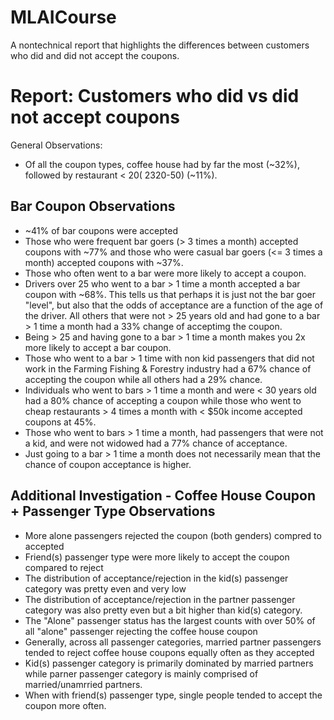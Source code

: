 # MLAICourse

A nontechnical report that highlights the differences between customers who did and did not accept the coupons.

# Report: Customers who did vs did not accept coupons

General Observations:
- Of all the coupon types, coffee house had by far the most (~32%), followed by restaurant < $20 (~23%) , carry out & take away (~18%), bar (~16%), and restaurant ($20-50) (~11%).

## Bar Coupon Observations
- ~41% of bar coupons were accepted
- Those who were frequent bar goers (> 3 times a month) accepted coupons with ~77% and those who were casual bar goers (<= 3 times a month) accepted coupons with ~37%.
- Those who often went to a bar were more likely to accept a coupon.
- Drivers over 25 who went to a bar > 1 time a month accepted a bar coupon with ~68%. This tells us that perhaps it is just not the bar goer "level", but also that the odds of acceptance are a function of the age of the driver. All others that were not > 25 years old and had gone to a bar > 1 time a month had a 33% change of acceptimg the coupon.
- Being > 25 and having gone to a bar > 1 time a month makes you 2x more likely to accept a bar coupon.
- Those who went to a bar > 1 time with non kid passengers that did not work in the Farming Fishing & Forestry industry had a 67% chance of accepting the coupon while all others had a 29% chance.
- Individuals who went to bars > 1 time a month and were < 30 years old had a 80% chance of accepting a coupon while those who went to cheap restaurants > 4 times a month with < $50k income accepted coupons at 45%.
- Those who went to bars > 1 time a month, had passengers that were not a kid, and were not widowed had a 77% chance of acceptance.
- Just going to a bar > 1 time a month does not necessarily mean that the chance of coupon acceptance is higher.

## Additional Investigation - Coffee House Coupon + Passenger Type Observations
- More alone passengers rejected the coupon (both genders) compred to accepted
- Friend(s) passenger type were more likely to accept the coupon compared to reject
- The distribution of acceptance/rejection in the kid(s) passenger category was pretty even and very low
- The distribution of acceptance/rejection in the partner passenger category was also pretty even but a bit higher than kid(s) category.
- The "Alone" passenger status has the largest counts with over 50% of all "alone" passenger rejecting the coffee house coupon
- Generally, across all passenger categories, married partner passengers tended to reject coffee house coupons equally often as they accepted
- Kid(s) passenger category is primarily dominated by married partners while parner passenger category is mainly comprised of married/unamrried partners.
- When with friend(s) passenger type, single people tended to accept the coupon more often.
